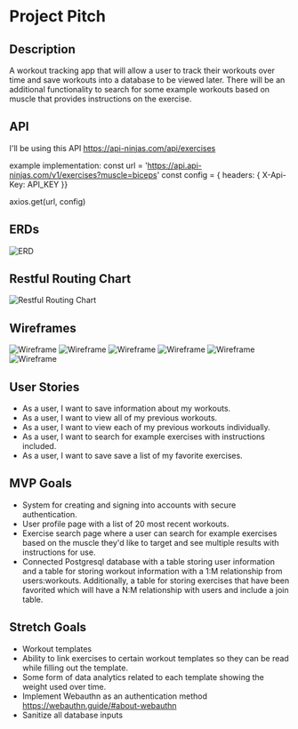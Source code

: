 # Project Pitch

## Description
A workout tracking app that will allow a user to track their workouts over time and save workouts into a database to be viewed later. There will be an additional functionality to search for some example workouts based on muscle that provides instructions on the exercise.

## API
I'll be using this API https://api-ninjas.com/api/exercises

example implementation:
const url = 'https://api.api-ninjas.com/v1/exercises?muscle=biceps'
const config = { headers: { X-Api-Key: API_KEY }}

axios.get(url, config)

## ERDs
![ERD](./public/workout_tracker_erd.drawio.png "ERD")

## Restful Routing Chart
![Restful Routing Chart](./public/workout_tracker_restful_routing_chart.drawio.png "Restful Routing Chart")

## Wireframes
![Wireframe](./public/home_page.png "Wireframe")
![Wireframe](./public/user_profile.png "Wireframe")
![Wireframe](./public/user_workout.PNG "Wireframe")
![Wireframe](./public/saved_exercises.PNG "Wireframe")
![Wireframe](./public/exercises.PNG "Wireframe")
![Wireframe](./public/exercises_muscle.PNG "Wireframe")

## User Stories
- As a user, I want to save information about my workouts.
- As a user, I want to view all of my previous workouts.
- As a user, I want to view each of my previous workouts individually.
- As a user, I want to search for example exercises with instructions included.
- As a user, I want to save save a list of my favorite exercises.

## MVP Goals
- System for creating and signing into accounts with secure authentication.
- User profile page with a list of 20 most recent workouts.
- Exercise search page where a user can search for example exercises based on the muscle they'd like to target and see multiple results with instructions for use.
- Connected Postgresql database with a table storing user information and a table for storing workout information with a 1:M relationship from users:workouts. Additionally, a table for storing exercises that have been favorited which will have a N:M relationship with users and include a join table.

## Stretch Goals
- Workout templates
- Ability to link exercises to certain workout templates so they can be read while filling out the template.
- Some form of data analytics related to each template showing the weight used over time.
- Implement Webauthn as an authentication method https://webauthn.guide/#about-webauthn
- Sanitize all database inputs